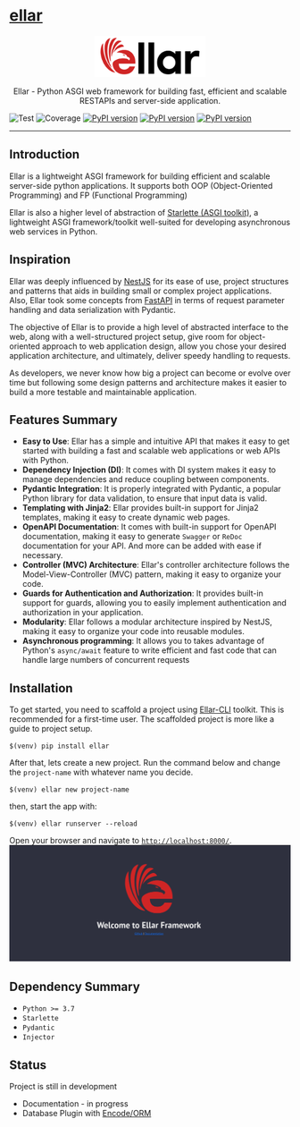 # **[ellar](#introduction)**
<p align="center">
  <a href="#" target="blank"><img src="img/EllarLogoB.png" width="200" alt="Ellar Logo" /></a>
</p>

<p align="center"> Ellar - Python ASGI web framework for building fast, efficient and scalable RESTAPIs and server-side application. </p>

![Test](https://github.com/eadwinCode/ellar/actions/workflows/test_full.yml/badge.svg)
![Coverage](https://img.shields.io/codecov/c/github/eadwinCode/ellar)
[![PyPI version](https://badge.fury.io/py/ellar.svg)](https://badge.fury.io/py/ellar)
[![PyPI version](https://img.shields.io/pypi/v/ellar.svg)](https://pypi.python.org/pypi/ellar)
[![PyPI version](https://img.shields.io/pypi/pyversions/ellar.svg)](https://pypi.python.org/pypi/ellar)

---
## **Introduction**
Ellar is a lightweight ASGI framework for building efficient and scalable server-side python applications.
It supports both OOP (Object-Oriented Programming) and FP (Functional Programming)

Ellar is also a higher level of abstraction of [Starlette (ASGI toolkit)](https://www.starlette.io/), a lightweight ASGI framework/toolkit well-suited for developing asynchronous web services in Python.

## **Inspiration**
Ellar was deeply influenced by [NestJS](https://docs.nestjs.com/) for its ease of use, project structures and patterns that aids in building small or complex project applications.
Also, Ellar took some concepts from [FastAPI](https://fastapi.tiangolo.com/) in terms of request parameter handling and data serialization with Pydantic. 

The objective of Ellar is to provide a high level of abstracted interface to the web, along with a well-structured project setup, give room for object-oriented approach to web application design, 
allow you chose your desired application architecture, and ultimately, deliver speedy handling to requests.

As developers, we never know how big a project can become or evolve over time but following some design patterns and architecture makes it easier to build a more testable and maintainable application.



## **Features Summary**

- **Easy to Use**: Ellar has a simple and intuitive API that makes it easy to get started with building a fast and scalable web applications or web APIs with Python.
- **Dependency Injection (DI)**: It comes with DI system makes it easy to manage dependencies and reduce coupling between components.
- **Pydantic Integration**: It is properly integrated with Pydantic, a popular Python library for data validation, to ensure that input data is valid.
- **Templating with Jinja2**: Ellar provides built-in support for Jinja2 templates, making it easy to create dynamic web pages.
- **OpenAPI Documentation**: It comes with built-in support for OpenAPI documentation, making it easy to generate `Swagger` or `ReDoc` documentation for your API. And more can be added with ease if necessary.
- **Controller (MVC) Architecture**: Ellar's controller architecture follows the Model-View-Controller (MVC) pattern, making it easy to organize your code.
- **Guards for Authentication and Authorization**: It provides built-in support for guards, allowing you to easily implement authentication and authorization in your application.
- **Modularity**: Ellar follows a modular architecture inspired by NestJS, making it easy to organize your code into reusable modules.
- **Asynchronous programming**: It allows you to takes advantage of Python's `async/await` feature to write efficient and fast code that can handle large numbers of concurrent requests

## **Installation**
To get started, you need to scaffold a project using [Ellar-CLI](https://eadwincode.github.io/ellar-cli/) toolkit. This is recommended for a first-time user.
The scaffolded project is more like a guide to project setup.

```shell
$(venv) pip install ellar
```

After that, lets create a new project. 
Run the command below and change the `project-name` with whatever name you decide.
```shell
$(venv) ellar new project-name
```

then, start the app with:
```shell
$(venv) ellar runserver --reload
```

Open your browser and navigate to [`http://localhost:8000/`](http://localhost:8000/).
![Swagger UI](img/ellar_framework.png)

## **Dependency Summary**
- `Python >= 3.7`
- `Starlette`
- `Pydantic`
- `Injector`

## **Status**

Project is still in development

- Documentation - in progress
- Database Plugin with [Encode/ORM](https://github.com/encode/orm)
